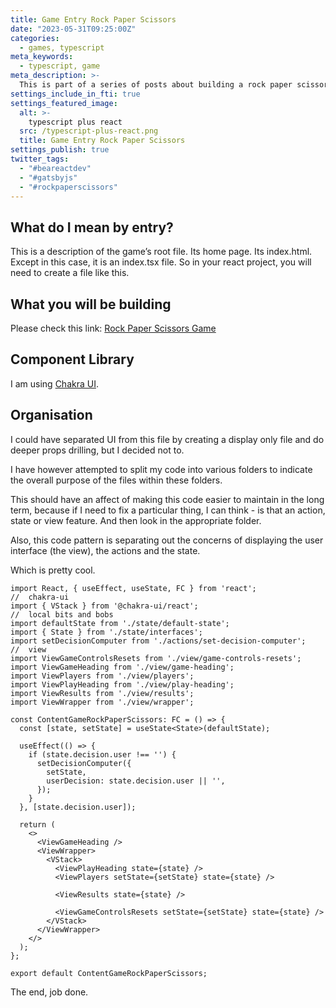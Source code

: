 ```yaml
---
title: Game Entry Rock Paper Scissors
date: "2023-05-31T09:25:00Z"
categories:
  - games, typescript
meta_keywords:
  - typescript, game
meta_description: >-
  This is part of a series of posts about building a rock paper scissors game in gatsbyjs.
settings_include_in_fti: true
settings_featured_image:
  alt: >-
    typescript plus react
  src: /typescript-plus-react.png
  title: Game Entry Rock Paper Scissors
settings_publish: true
twitter_tags:
  - "#beareactdev"
  - "#gatsbyjs"
  - "#rockpaperscissors"
---
```

## What do I mean by entry?

This is a description of the game’s root file. Its home page. Its index.html. Except in this case, it is an index.tsx file. So in your react project, you will need to create a file like this.

## What you will be building

Please check this link: <a href="https://beareact.dev/games/rock-paper-scissors/" target="_blank">Rock Paper Scissors Game</a>

## Component Library
I am using <a href="https://chakra-ui.com/" target="_blank">Chakra UI</a>.

## Organisation

I could have separated UI from this file by creating a display only file and do deeper props drilling, but I decided not to.

I have however attempted to split my code into various folders to indicate the overall purpose of the files within these folders.

This should have an affect of making this code easier to maintain in the long term, because if I need to fix a particular thing, I can think - is that an action, state or view feature. And then look in the appropriate folder.

Also, this code pattern is separating out the concerns of displaying the user interface (the view), the actions and the state.

Which is pretty cool.

```language-typescript
import React, { useEffect, useState, FC } from 'react';
//  chakra-ui
import { VStack } from '@chakra-ui/react';
//  local bits and bobs
import defaultState from './state/default-state';
import { State } from './state/interfaces';
import setDecisionComputer from './actions/set-decision-computer';
//  view
import ViewGameControlsResets from './view/game-controls-resets';
import ViewGameHeading from './view/game-heading';
import ViewPlayers from './view/players';
import ViewPlayHeading from './view/play-heading';
import ViewResults from './view/results';
import ViewWrapper from './view/wrapper';

const ContentGameRockPaperScissors: FC = () => {
  const [state, setState] = useState<State>(defaultState);

  useEffect(() => {
    if (state.decision.user !== '') {
      setDecisionComputer({
        setState,
        userDecision: state.decision.user || '',
      });
    }
  }, [state.decision.user]);

  return (
    <>
      <ViewGameHeading />
      <ViewWrapper>
        <VStack>
          <ViewPlayHeading state={state} />
          <ViewPlayers setState={setState} state={state} />

          <ViewResults state={state} />

          <ViewGameControlsResets setState={setState} state={state} />
        </VStack>
      </ViewWrapper>
    </>
  );
};

export default ContentGameRockPaperScissors;
```

The end, job done.
